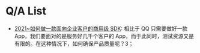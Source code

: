 # Q/A List

- [2021~如何做一款面向企业客户的商用级 SDK](https://mp.weixin.qq.com/s/DcDZad4UP4VUSWRnfVy9MQ): 相比于 QQ 只需要做好一款 App，我们要面对的是服务好几千个客户的 App，而于此同时，测试资源又是有限的。在这种情况下，如何确保产品质量呢？3；
